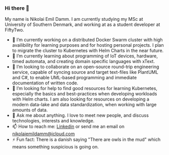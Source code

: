 ### Hi there 👋

My name is Nikolai Emil Damm. I am currently studying my MSc at University of Southern Denmark, and working at as a student developer at FiftyTwo.

- 🔭 I’m currently working on a distributed Docker Swarm cluster with high availibility for learning purposes and for hosting personal projects. I plan to migrate the cluster to Kubernetes with Helm Charts in the near future.
- 🌱 I’m currently learning about programming of IoT devices, hardware, timed automata, and creating domain specific languages with xText.
- 👯 I’m looking to collaborate on an open-source round-trip engineering service, capable of syncing source and target text-files like PlantUML and C#, to enable UML-based programming and immediate documentation of written code.
- 🤔 I’m looking for help to find good resources for learning Kubernetes, especially the basics and best-practices when developing workloads with Helm charts. I am also looking for resources on developing a modern data-lake and data standardization, when working with large amounts of data.
- 💬 Ask me about anything. I love to meet new people, and discuss technologies, interests and knowledge.
- 📫 How to reach me: [Linkedin](https://www.linkedin.com/in/nikolai-emil-damm-14a786150/) or send me an email on <nikolaiemildamm@icloud.com>
- ⚡ Fun fact: There is a danish saying "There are owls in the mud" which means something suspicious is going on.
